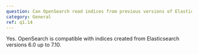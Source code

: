 ```yaml
---
question: Can OpenSearch read indices from previous versions of Elasticsearch?
category: General
ref: q1.14
---
```


Yes. OpenSearch is compatible with indices created from Elasticsearch versions 6.0 up to 7.10.